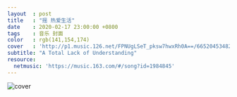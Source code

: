 ```yaml
---
layout  : post
title   : "摇 热爱生活"
date    : 2020-02-17 23:00:00 +0800
tags    : 音乐 封面
color   : rgb(141,154,174)
cover   : 'http://p1.music.126.net/FPNUgLSeT_pksw7hwxRh0A==/6652045348253063.jpg'
subtitle: "A Total Lack of Understanding"
resource:
  netmusic: 'https://music.163.com/#/song?id=1984845'
---
```


![cover](http://p1.music.126.net/FPNUgLSeT_pksw7hwxRh0A==/6652045348253063.jpg)
